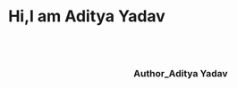 <h1 align="center" color="red">Hi,I am Aditya Yadav</h1>
<br>
<br>
<h3 align="right">Author_Aditya Yadav</h3>
